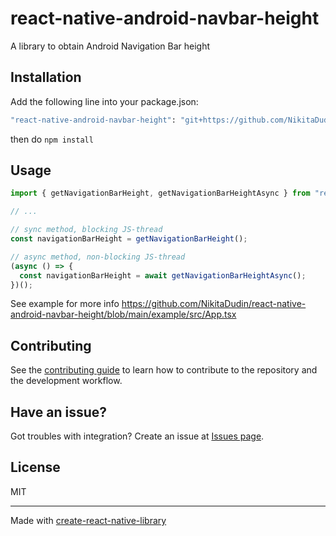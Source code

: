 # react-native-android-navbar-height

A library to obtain Android Navigation Bar height

## Installation

Add the following line into your package.json:

```sh
"react-native-android-navbar-height": "git+https://github.com/NikitaDudin/react-native-android-navbar-height.git#main"
```

then do `npm install`

## Usage

```js
import { getNavigationBarHeight, getNavigationBarHeightAsync } from "react-native-android-navbar-height";

// ...

// sync method, blocking JS-thread
const navigationBarHeight = getNavigationBarHeight();

// async method, non-blocking JS-thread
(async () => {
  const navigationBarHeight = await getNavigationBarHeightAsync();
})();
```

See example for more info https://github.com/NikitaDudin/react-native-android-navbar-height/blob/main/example/src/App.tsx

## Contributing

See the [contributing guide](CONTRIBUTING.md) to learn how to contribute to the repository and the development workflow.

## Have an issue?

Got troubles with integration? Create an issue at [Issues page](https://github.com/NikitaDudin/react-native-android-navbar-height/issues).

## License

MIT

---

Made with [create-react-native-library](https://github.com/callstack/react-native-builder-bob)
